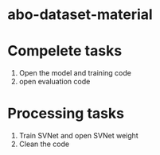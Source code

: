 # abo-dataset-material

# Compelete tasks
1. Open the model and training code
2. open evaluation code

# Processing tasks
1. Train SVNet and open SVNet weight
2. Clean the code
